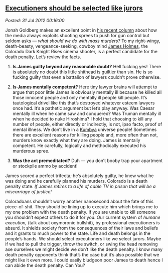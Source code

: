 [Executioners should be selected like
jurors](http://bakerjd99.wordpress.com/2012/07/30/executioners-should-be-selected-like-jurors/)
-------------------------------------------------------------------------------------------------------------------------------------

*Posted: 31 Jul 2012 00:16:00*

Jonah Goldberg makes an excellent point in [his recent
column](http://www.baltimoresun.com/news/opinion/oped/bs-ed-goldberg-death-penalty-20120730,0,6792851.story)
about how the media always exploits shooting sprees to push for gun
control but seldom asks — *what should we do with mass murders?* To my
right-wingy, death-beasty, vengeance-seeking, cowboy mind [James
Holmes](http://www.washingtonpost.com/national/james-holmes-expected-to-be-charged-monday-in-colorado-massacre/2012/07/30/gJQAFCRQKX\_story.html),
the Colorado Dark Knight Rises cinema shooter, is a perfect candidate
for the death penalty. Let’s review the facts.

1.  **Is James guilty beyond any reasonable doubt?** Hell fucking yes!
    There is absolutely no doubt this little shithead is guiltier than
    sin. He is so fucking guilty that even a battalion of lawyers
    couldn’t prove otherwise.

2.  **Is James mentally competent?** Here tiny lawyer brains will
    attempt to argue that poor little James is obviously mentally ill
    because he killed all those innocent people and only mentally ill
    people kill people. It’s tautological drivel like this that’s
    destroyed whatever esteem lawyers once had. It’s a pathetic argument
    but let’s play anyway. Was Caesar mentally ill when he came saw and
    conquered? Was Truman mentally ill when he decided to nuke
    Hiroshima? I hold that choosing to kill any number of people, either
    directly or indirectly, is not, ipso facto, proof of mental illness.
    We don’t live in a
    [Kumbya](http://www.thespoof.com/news/spoof.cfm?headline=s2i89689)
    universe people! Sometimes there are excellent reasons for killing
    people and, more often than not, murders know exactly what they are
    doing. James is mentally competent. He carefully, logically and
    methodically executed his murderous spree.

3.  **Was the act premeditated?** Duh — you don’t booby trap your
    apartment or stockpile ammo by accident!

James scored a perfect trifecta; he’s absolutely guilty, he knew what he
was doing and he carefully planned his murders. Colorado is a death
penalty state. *If James retires to a life of cable TV in prison that
will be a miscarriage of justice!*

Coloradoans shouldn’t worry another nanosecond about the fate of this
piece-of-shit. They should be lining up to execute him which brings me
to my one problem with the death penalty. If you are unable to kill
someone you shouldn’t expect others to do it for you. Our current system
of *humane execution,* (talk about oxymoronic bullshit), by professional
executioners is absurd. It shields society from the consequences of
their laws and beliefs and it grants to much power to the state. Life
and death belongs in the people’s hands. We should select executioners
like we select jurors. Maybe if we had to pull the trigger, throw the
switch, or swing the head removing axe ourselves we might decide we
don’t like the death penalty. I know many death penalty opponents think
that’s the case but it’s also possible that we might like it even more.
I could easily bludgeon poor James to death hence I can abide the death 
penalty. Can You?
